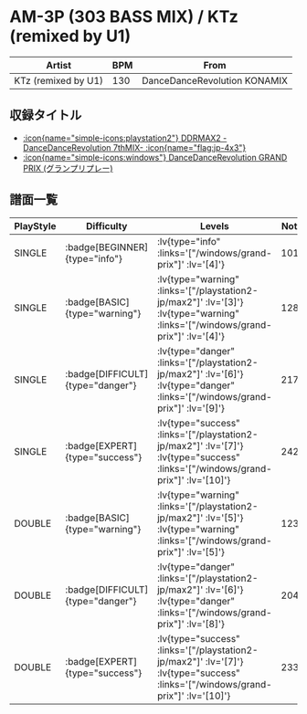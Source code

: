 # AM-3P (303 BASS MIX) / KTz (remixed by U1)

|Artist|BPM|From|
|------|---|----|
|KTz (remixed by U1)|130|DanceDanceRevolution KONAMIX|

## 収録タイトル

- [ :icon{name="simple-icons:playstation2"} DDRMAX2 -DanceDanceRevolution 7thMIX- :icon{name="flag:jp-4x3"} ](/playstation2-jp/max2)
- [ :icon{name="simple-icons:windows"} DanceDanceRevolution GRAND PRIX (グランプリプレー)](/windows/grand-prix)

## 譜面一覧

|PlayStyle|Difficulty|Levels|Notes|Movie|
|---------|----------|------|-----|-----|
|SINGLE| :badge[BEGINNER]{type="info"} | :lv{type="info" :links='["/windows/grand-prix"]' :lv='[4]'} |101/0||
|SINGLE| :badge[BASIC]{type="warning"} | :lv{type="warning" :links='["/playstation2-jp/max2"]' :lv='[3]'}  :lv{type="warning" :links='["/windows/grand-prix"]' :lv='[4]'} |128/0||
|SINGLE| :badge[DIFFICULT]{type="danger"} | :lv{type="danger" :links='["/playstation2-jp/max2"]' :lv='[6]'}  :lv{type="danger" :links='["/windows/grand-prix"]' :lv='[9]'} |217/0||
|SINGLE| :badge[EXPERT]{type="success"} | :lv{type="success" :links='["/playstation2-jp/max2"]' :lv='[7]'}  :lv{type="success" :links='["/windows/grand-prix"]' :lv='[10]'} |242/0||
|DOUBLE| :badge[BASIC]{type="warning"} | :lv{type="warning" :links='["/playstation2-jp/max2"]' :lv='[5]'}  :lv{type="warning" :links='["/windows/grand-prix"]' :lv='[5]'} |123/0||
|DOUBLE| :badge[DIFFICULT]{type="danger"} | :lv{type="danger" :links='["/playstation2-jp/max2"]' :lv='[6]'}  :lv{type="danger" :links='["/windows/grand-prix"]' :lv='[8]'} |204/0||
|DOUBLE| :badge[EXPERT]{type="success"} | :lv{type="success" :links='["/playstation2-jp/max2"]' :lv='[7]'}  :lv{type="success" :links='["/windows/grand-prix"]' :lv='[10]'} |233/0||
